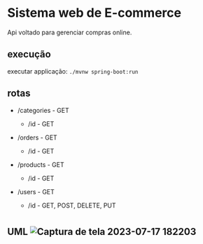 # Sistema web de E-commerce
Api voltado para gerenciar compras online.

## execução
executar applicação:
`./mvnw spring-boot:run`

## rotas
- /categories - GET
    - /id - GET
      
- /orders - GET
    - /id - GET
      
- /products - GET
    - /id - GET

- /users - GET
    - /id - GET, POST, DELETE, PUT
#

## UML ![Captura de tela 2023-07-17 182203](https://github.com/JohnsCoder/spring-boot/assets/62973765/339252fa-44dd-402d-9972-e68862a4e54f)
